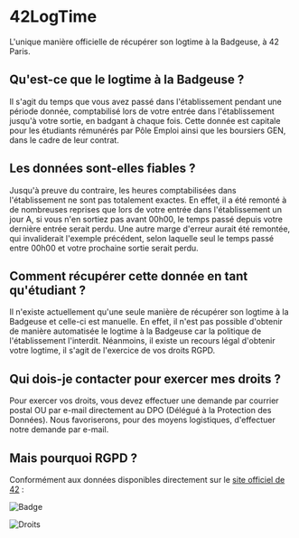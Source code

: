 # 42LogTime
L'unique manière officielle de récupérer son logtime à la Badgeuse, à 42 Paris.

## Qu'est-ce que le logtime à la Badgeuse ?
Il s'agit du temps que vous avez passé dans l'établissement pendant une période donnée, comptabilisé lors de votre entrée dans l'établissement jusqu'à votre sortie, en badgant à chaque fois.
Cette donnée est capitale pour les étudiants rémunérés par Pôle Emploi ainsi que les boursiers GEN, dans le cadre de leur contrat.

## Les données sont-elles fiables ?
Jusqu'à preuve du contraire, les heures comptabilisées dans l'établissement ne sont pas totalement exactes.
En effet, il a été remonté à de nombreuses reprises que lors de votre entrée dans l'établissement un jour A, si vous n'en sortiez pas avant 00h00, le temps passé depuis votre dernière entrée serait perdu.
Une autre marge d'erreur aurait été remontée, qui invaliderait l'exemple précédent, selon laquelle seul le temps passé entre 00h00 et votre prochaine sortie serait perdu.

## Comment récupérer cette donnée en tant qu'étudiant ?
Il n'existe actuellement qu'une seule manière de récupérer son logtime à la Badgeuse et celle-ci est manuelle.
En effet, il n'est pas possible d'obtenir de manière automatisée le logtime à la Badgeuse car la politique de l'établissement l'interdit.
Néanmoins, il existe un recours légal d'obtenir votre logtime, il s'agit de l'exercice de vos droits RGPD.

## Qui dois-je contacter pour exercer mes droits ?
Pour exercer vos droits, vous devez effectuer une demande par courrier postal OU par e-mail directement au DPO (Délégué à la Protection des Données).
Nous favoriserons, pour des moyens logistiques, d'effectuer notre demande par e-mail.

## Mais pourquoi RGPD ?
Conformément aux données disponibles directement sur le [site officiel de 42](https://42.fr/politique-de-confidentialite/) :

![Badge](https://user-images.githubusercontent.com/48443830/242097801-7662bc37-258f-420d-b5dd-e7be548a0040.png)

![Droits](https://user-images.githubusercontent.com/48443830/242098039-5215ea98-35da-4695-9659-834f85b0f163.png)
